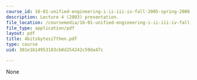 ```yaml
---
course_id: 16-01-unified-engineering-i-ii-iii-iv-fall-2005-spring-2006
description: Lecture 4 (2003) presentation.
file_location: /coursemedia/16-01-unified-engineering-i-ii-iii-iv-fall-2005-spring-2006/301e1b14953103cb0d254242c59da47c_4bitsbytesifthen.pdf
file_type: application/pdf
layout: pdf
title: 4bitsbytesifthen.pdf
type: course
uid: 301e1b14953103cb0d254242c59da47c

---
```

None